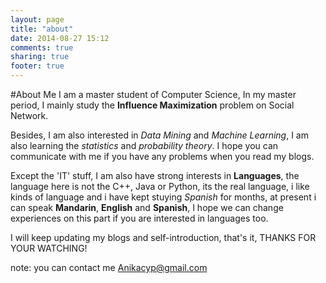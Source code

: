 ```yaml
---
layout: page
title: "about"
date: 2014-08-27 15:12
comments: true
sharing: true
footer: true
---
```

#About Me
I am a master student of Computer Science, In my master period, I mainly study the **Influence Maximization** problem on Social Network. 

Besides, I am also interested in *Data Mining* and *Machine Learning*, I am also learning the *statistics* and *probability theory*.  I hope you can communicate with me if you have any problems when you read my blogs.

Except the 'IT' stuff, I am also have strong interests in **Languages**, the language here is not the C++, Java or Python, its the real language, i like kinds of language and i have kept stuying *Spanish*  for months, at present i can speak **Mandarin**, **English** and **Spanish**, I hope we can change experiences on this part if you are interested in languages too.

I will keep updating my blogs and self-introduction, that's it, THANKS FOR YOUR WATCHING! 

note: you can contact me <Anikacyp@gmail.com>

